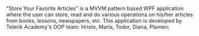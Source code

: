 "Store Your Favorite Articles" is a MVVM pattern based WPF application where the user can store, read and do various operations on his/her articles from books, lessons, newspapers, etc.
This application is developed by Telerik Academy's OOP team:
Hristo, Maria, Todor, Diana, Plamen;